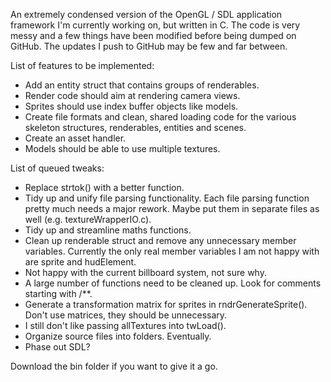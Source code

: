 An extremely condensed version of the OpenGL / SDL application framework I'm currently working on, but written in C. The code is very messy and a few things have been modified before being dumped on GitHub. The updates I push to GitHub may be few and far between.

List of features to be implemented:
* Add an entity struct that contains groups of renderables.
* Render code should aim at rendering camera views.
* Sprites should use index buffer objects like models.
* Create file formats and clean, shared loading code for the various skeleton structures, renderables, entities and scenes.
* Create an asset handler.
* Models should be able to use multiple textures.

List of queued tweaks:
* Replace strtok() with a better function.
* Tidy up and unify file parsing functionality. Each file parsing function pretty much needs a major rework. Maybe put them in separate files as well (e.g. textureWrapperIO.c).
* Tidy up and streamline maths functions.
* Clean up renderable struct and remove any unnecessary member variables. Currently the only real member variables I am not happy with are sprite and hudElement.
* Not happy with the current billboard system, not sure why.
* A large number of functions need to be cleaned up. Look for comments starting with /**.
* Generate a transformation matrix for sprites in rndrGenerateSprite(). Don't use matrices, they should be unnecessary.
* I still don't like passing allTextures into twLoad().
* Organize source files into folders. Eventually.
* Phase out SDL?

Download the bin folder if you want to give it a go.